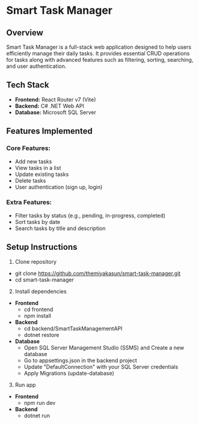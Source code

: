 # Smart Task Manager

## Overview 
Smart Task Manager is a full-stack web application designed to help users efficiently manage their daily tasks. It provides essential CRUD operations for tasks along with advanced features such as filtering, sorting, searching, and user authentication.

## Tech Stack 
- **Frontend:**  React Router v7 (Vite) 
- **Backend:** C# .NET Web API  
- **Database:** Microsoft SQL Server 

## Features Implemented
### Core Features:
- Add new tasks
- View tasks in a list
- Update existing tasks
- Delete tasks
- User authentication (sign up, login)

### Extra Features:
- Filter tasks by status (e.g., pending, in-progress, completed)
- Sort tasks by date
- Search tasks by title and description

## Setup Instructions
1. Clone repository
- git clone https://github.com/themiyakasun/smart-task-manager.git
- cd smart-task-manager
2. Install dependencies
- **Frontend**
  - cd frontend
  - npm install
- **Backend**
  - cd backend/SmartTaskManagementAPI
  - dotnet restore
- **Database**
  - Open SQL Server Management Studio (SSMS) and Create a new database
  - Go to appsettings.json in the backend project
  - Update "DefaultConnection" with your SQL Server credentials
  - Apply Migrations (update-database)
3. Run app
- **Frontend**
  - npm run dev
- **Backend**
  - dotnet run

     
